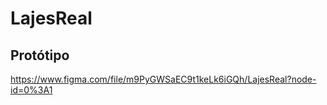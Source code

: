 # LajesReal

## Protótipo
https://www.figma.com/file/m9PyGWSaEC9t1keLk6iGQh/LajesReal?node-id=0%3A1
